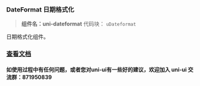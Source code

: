 ### DateFormat 日期格式化

> **组件名：uni-dateformat**
> 代码块： `uDateformat`


日期格式化组件。

### [查看文档](https://uniapp.dcloud.io/component/uniui/uni-dateformat)

#### 如使用过程中有任何问题，或者您对uni-ui有一些好的建议，欢迎加入 uni-ui 交流群：871950839 
